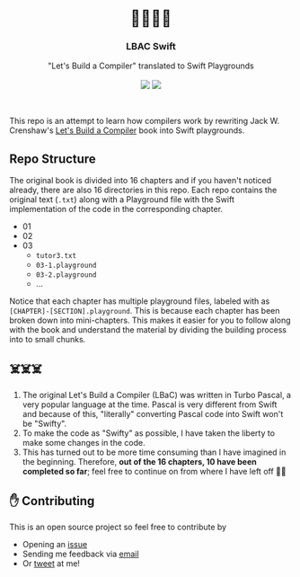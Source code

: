 <p align="center">
    <h1 align="center">📖🤸🤸📖</h1>
    <h3 align="center">LBAC Swift</h3>
<p align="center">
    "Let's Build a Compiler" translated to Swift Playgrounds
    <br>
    <br>
    <img src="https://img.shields.io/badge/complete-chapter_1~10-blue.svg">
    <img src="https://img.shields.io/badge/status-work_in_progress-lightgrey.svg">
  </p>
</p>
<br>

This repo is an attempt to learn how compilers work by rewriting Jack W. Crenshaw's [Let's Build a Compiler](http://www.compilers.iecc.com/crenshaw/) book into Swift playgrounds.

## Repo Structure
The original book is divided into 16 chapters and if you haven't noticed already, there are also 16 directories in this repo. Each repo contains the original text (`.txt`) along with a Playground file with the Swift implementation of the code in the corresponding chapter.

- 01
- 02
- 03
  - `tutor3.txt`
  - `03-1.playground`
  - `03-2.playground`
  - ...

Notice that each chapter has multiple playground files, labeled with as `[CHAPTER]-[SECTION].playground`. This is because each chapter has been broken down into mini-chapters. This makes it easier for you to follow along with the book and understand the material by dividing the building process into to small chunks.

## ☠️☠️☠️
1. The original Let's Build a Compiler (LBaC) was written in Turbo Pascal, a very popular language at the time. Pascal is very different from Swift and because of this, "literally" converting Pascal code into Swift won't be "Swifty". 
2. To make the code as "Swifty" as possible, I have taken the liberty to make some changes in the code.
3. This has turned out to be more time consuming than I have imagined in the beginning. Therefore, **out of the 16 chapters, 10 have been completed so far**; feel free to continue on from where I have left off 🏃‍♂️



## ✋ Contributing

This is an open source project so feel free to contribute by

- Opening an [issue](https://github.com/mkchoi212/LBAC-Swift/issues/new)
- Sending me feedback via [email](mailto://mkchoi212@icloud.com)
- Or [tweet](https://twitter.com/Bananamlkshake2) at me!
